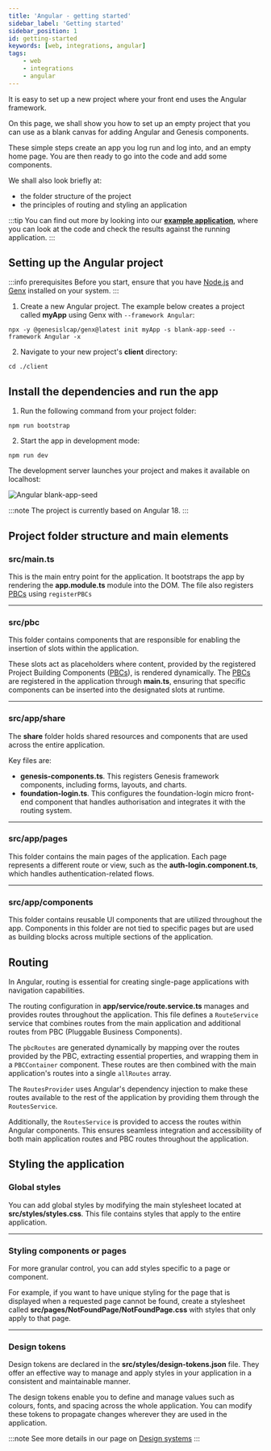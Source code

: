 ```yaml
---
title: 'Angular - getting started'
sidebar_label: 'Getting started'
sidebar_position: 1
id: getting-started
keywords: [web, integrations, angular]
tags:
    - web
    - integrations
    - angular
---
```


It is easy to set up a new project where your front end uses the Angular framework. 

On this page, we shall show you how to set up an empty project that you can use as a blank canvas for adding Angular and Genesis components.

These simple steps create an app you log run and log into, and an empty home page. You are then ready to go into the code and add some components.

We shall also look briefly at:

- the folder structure of the project 
- the principles of routing and styling an application

:::tip
You can find out more by looking into our [**example application**](/web/integrations/Angular/angular-example-application/), where you can look at the code and check the results against the running application. 
:::

## Setting up the Angular project

:::info prerequisites
Before you start, ensure that you have [Node.js](https://nodejs.org/) and [Genx](https://learn.genesis.global/docs/getting-started/prerequisites/genx) installed on your system.
:::

1. Create a new Angular project. The example below creates a project called **myApp** using Genx with `--framework Angular`:

```shell
npx -y @genesislcap/genx@latest init myApp -s blank-app-seed --framework Angular -x
```

2. Navigate to your new project's **client** directory:

```shell
cd ./client
```

## Install the dependencies and run the app

1. Run the following command from your project folder:

```shell
npm run bootstrap
```

2. Start the app in development mode:

```shell
npm run dev
```

The development server launches your project and makes it available on localhost:

![Angular blank-app-seed](/integrations/angular/angular-blank-app-seed.png)

:::note
The project is currently based on Angular 18.
:::

## Project folder structure and main elements

### src/main.ts
This is the main entry point for the application. It bootstraps the app by rendering the **app.module.ts** module into the DOM. The file also registers [PBCs](../../../../server/packaged-business-capabilities/pbc-intro/) using `registerPBCs`

---

### src/pbc
This folder contains components that are responsible for enabling the insertion of slots within the application. 

These slots act as placeholders where content, provided by the registered Project Building Components ([PBCs](../../../../server/packaged-business-capabilities/pbc-intro/)), is rendered dynamically. The [PBCs](../../../../server/packaged-business-capabilities/pbc-intro/) are registered in the application through **main.ts**, ensuring that specific components can be inserted into the designated slots at runtime.

---

### src/app/share
The **share** folder holds shared resources and components that are used across the entire application. 

Key files are: 

- **genesis-components.ts**. This registers Genesis framework components, including forms, layouts, and charts.
- **foundation-login.ts**. This configures the foundation-login micro front-end component that handles authorisation and integrates it with the routing system. 

---

### src/app/pages
This folder contains the main pages of the application. Each page represents a different route or view, such as the **auth-login.component.ts**, which handles authentication-related flows.

---

### src/app/components
This folder contains reusable UI components that are utilized throughout the app. Components in this folder are not tied to specific pages but are used as building blocks across multiple sections of the application.

## Routing

In Angular, routing is essential for creating single-page applications with navigation capabilities. 

The routing configuration in **app/service/route.service.ts** manages and provides routes throughout the application. This file defines a `RouteService` service that combines routes from the main application and additional routes from PBC (Pluggable Business Components).

The `pbcRoutes` are generated dynamically by mapping over the routes provided by the PBC, extracting essential properties, and wrapping them in a `PBCContainer` component. These routes are then combined with the main application's routes into a single `allRoutes` array. 

The `RoutesProvider` uses Angular's dependency injection to make these routes available to the rest of the application by providing them through the `RoutesService`.

Additionally, the `RoutesService` is provided to access the routes within Angular components. This ensures seamless integration and accessibility of both main application routes and PBC routes throughout the application.

## Styling the application

### Global styles
You can add global styles by modifying the main stylesheet located at **src/styles/styles.css**. This file contains styles that apply to the entire application.

---

### Styling components or pages
For more granular control, you can add styles specific to a page or component. 

For example, if you want to have unique styling for the page that is displayed when a requested page cannot be found, create a stylesheet called **src/pages/NotFoundPage/NotFoundPage.css** with styles that only apply to that page.

---

### Design tokens

Design tokens are declared in the **src/styles/design-tokens.json** file. They offer an effective way to manage and apply styles in your application in a consistent and maintainable manner.

The design tokens enable you to define and manage values such as colours, fonts, and spacing across the whole application. You can modify these tokens to propagate changes wherever they are used in the application.

:::note
See more details in our page on [Design systems](../../../design-systems/introduction/)
:::
